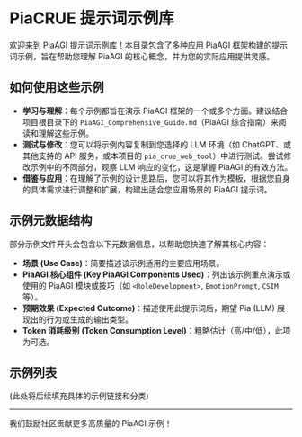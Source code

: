 # PiaCRUE 提示词示例库

欢迎来到 PiaAGI 提示词示例库！本目录包含了多种应用 PiaAGI 框架构建的提示词示例，旨在帮助您理解 PiaAGI 的核心概念，并为您的实际应用提供灵感。

## 如何使用这些示例

*   **学习与理解**：每个示例都旨在演示 PiaAGI 框架的一个或多个方面。建议结合项目根目录下的 `PiaAGI_Comprehensive_Guide.md`（PiaAGI 综合指南）来阅读和理解这些示例。
*   **测试与修改**：您可以将示例内容复制到您选择的 LLM 环境（如 ChatGPT、或其他支持的 API 服务，或本项目的 `pia_crue_web_tool`）中进行测试。尝试修改示例中的不同部分，观察 LLM 响应的变化，这是掌握 PiaAGI 的有效方法。
*   **借鉴与应用**：在理解了示例的设计思路后，您可以将其作为模板，根据您自身的具体需求进行调整和扩展，构建出适合您应用场景的 PiaAGI 提示词。

## 示例元数据结构

部分示例文件开头会包含以下元数据信息，以帮助您快速了解其核心内容：

*   **场景 (Use Case)**：简要描述该示例适用的主要应用场景。
*   **PiaAGI 核心组件 (Key PiaAGI Components Used)**：列出该示例重点演示或使用的 PiaAGI 模块或技巧（如 `<RoleDevelopment>`, `EmotionPrompt`, `CSIM` 等）。
*   **预期效果 (Expected Outcome)**：描述使用此提示词后，期望 Pia (LLM) 展现出的行为或生成的输出类型。
*   **Token 消耗级别 (Token Consumption Level)**：粗略估计（高/中/低），此项为可选。

## 示例列表

(此处将后续填充具体的示例链接和分类)

---

我们鼓励社区贡献更多高质量的 PiaAGI 示例！
